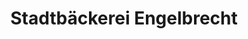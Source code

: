 ---
title: "Stadtbäckerei Engelbrecht"
url: /bremerhaven/stadtbaeckerei-engelbrecht-schleusenstrasse/
shop: Bäckerei
---
